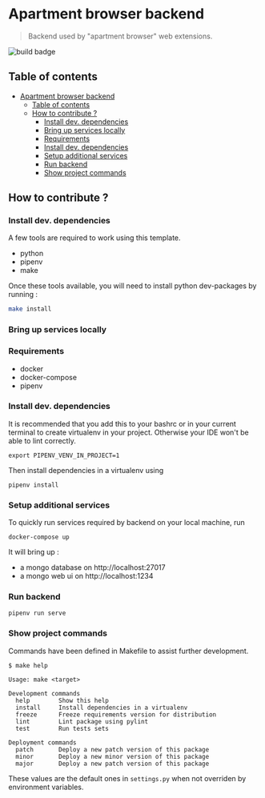 # Apartment browser backend

> Backend used by "apartment browser" web extensions.

![build badge](https://travis-ci.com/sylvanld/apartment-browser-backend.svg?branch=master&status=passed)

## Table of contents

- [Apartment browser backend](#apartment-browser-backend)
  - [Table of contents](#table-of-contents)
  - [How to contribute ?](#how-to-contribute-)
    - [Install dev. dependencies](#install-dev-dependencies)
    - [Bring up services locally](#bring-up-services-locally)
    - [Requirements](#requirements)
    - [Install dev. dependencies](#install-dev-dependencies-1)
    - [Setup additional services](#setup-additional-services)
    - [Run backend](#run-backend)
    - [Show project commands](#show-project-commands)


## How to contribute ?

### Install dev. dependencies

A few tools are required to work using this template.

- python
- pipenv
- make

Once these tools available, you will need to install python dev-packages by running :
```bash
make install
```

### Bring up services locally

### Requirements

- docker
- docker-compose
- pipenv

### Install dev. dependencies

It is recommended that you add this to your bashrc or in your current 
terminal to create virtualenv in your project.
Otherwise your IDE won't be able to lint correctly.
```
export PIPENV_VENV_IN_PROJECT=1
```

Then install dependencies in a virtualenv using
```
pipenv install
```

### Setup additional services

To quickly run services required by backend on your local machine, run
```
docker-compose up
```

It will bring up :
- a mongo database on http://localhost:27017
- a mongo web ui on http://localhost:1234

### Run backend

```
pipenv run serve
```

### Show project commands

Commands have been defined in Makefile to assist further development.

```
$ make help

Usage: make <target>

Development commands
  help        Show this help
  install     Install dependencies in a virtualenv
  freeze      Freeze requirements version for distribution
  lint        Lint package using pylint
  test        Run tests sets

Deployment commands
  patch       Deploy a new patch version of this package
  minor       Deploy a new minor version of this package
  major       Deploy a new patch version of this package
```

These values are the default ones in `settings.py` when not overriden by environment variables.
